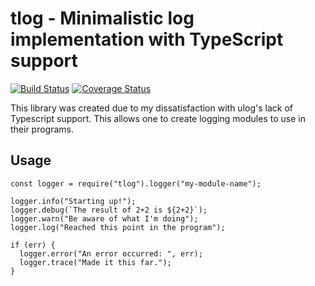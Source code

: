 # tlog - Minimalistic log implementation with TypeScript support

<a href="https://travis-ci.org/not-a-seagull/tlog"><img src="https://travis-ci.org/not-a-seagull/tlog.svg?branch=master" alt="Build Status" /></a> <a href='https://coveralls.io/github/not-a-seagull/tlog?branch=master'><img src='https://coveralls.io/repos/github/not-a-seagull/tlog/badge.svg?branch=master' alt='Coverage Status' /></a>


This library was created due to my dissatisfaction with ulog's lack of Typescript support. This allows one to create logging modules to use in their programs.

## Usage

```
const logger = require("tlog").logger("my-module-name");

logger.info("Starting up!");
logger.debug(`The result of 2+2 is ${2+2}`);
logger.warn("Be aware of what I'm doing");
logger.log("Reached this point in the program");

if (err) {
  logger.error("An error occurred: ", err);
  logger.trace("Made it this far.");
}
```
